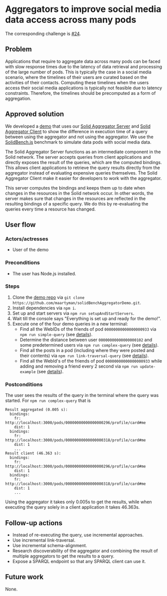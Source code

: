 # Aggregators to improve social media data access across many pods

The corresponding challenge is [#24](https://github.com/SolidLabResearch/Challenges/issues/24).

## Problem

Applications that require to aggregate data across many pods can be faced with slow response times due to 
the latency of data retrieval and processing of the large number of pods. 
This is typically the case in a social media scenario, 
where the timelines of their users are curated based on the activities of their contacts. 
Computing these timelines when the users access their social media applications is typically not feasible 
due to latency constraints. 
Therefore, the timelines should be precomputed as a form of aggregation.

## Approved solution
<!--
Provide information about the approved solution:
names of tools/libraries created, repos, and so on.
-->

We developed a [demo](https://github.com/maartyman/solidBenchAggregatorDemo) that 
uses our [Solid Aggregator Server](https://github.com/maartyman/solid-aggregator-server) and 
[Solid Aggregator Client](https://github.com/maartyman/solid-aggregator-client)
to show the difference in execution time of a query
between using the aggregator and not using the aggregator.
We use the [SolidBench.js](https://github.com/SolidBench/SolidBench.js) benchmark to
simulate data pods with social media data.

The Solid Aggregator Server functions as an intermediate component in the Solid network. 
The server accepts queries from client applications and 
directly exposes the result of the queries, which are the computed bindings. 
This allows client applications to retrieve the query results directly from the aggregator instead of 
evaluating expensive queries themselves.
The Solid Aggregator Client make it easier for developers to work with the aggregator.

This server computes the bindings and 
keeps them up to date when changes in the resources in the Solid network occur. 
In other words, the server makes sure that changes in the resources are reflected in 
the resulting bindings of a specific query. 
We do this by re-evaluating the queries every time a resource has changed.

## User flow

### Actors/actresses

- User of the demo

### Preconditions

- The user has Node.js installed.

### Steps

1. Clone the [demo repo](https://github.com/maartyman/solidBenchAggregatorDemo) via `git clone https://github.com/maartyman/solidBenchAggregatorDemo.git`.
2. Install dependencies via `npm i`.
3. Set up and start servers via `npm run setupAndStartServers`.
4. Wait till the console says "Everything is set up and ready for the demo!".
5. Execute one of the four demo queries in a new terminal:
    - Find all the WebIDs of the friends of pod `00000000000000000933` via `npm run simple-query` 
      (see [details](https://github.com/maartyman/solidBenchAggregatorDemo#demo-1)).
    - Determine the distance between user `00000000000000000102` and some predetermined users via `npm run complex-query` 
      (see [details](https://github.com/maartyman/solidBenchAggregatorDemo#demo-2)).
    - Find all the posts in a pod (including where they were posted and their contents) via `npm run link-traversal-query` 
      (see [details](https://github.com/maartyman/solidBenchAggregatorDemo#demo-3)).
    - Find all the WebId's of the friends of pod `00000000000000000933` while adding and removing a friend every 2 second 
      via `npm run update-example` (see [details](https://github.com/maartyman/solidBenchAggregatorDemo#demo-4)).

### Postconditions

The user sees the results of the query in the terminal where the query was started.
For `npm run complex-query` that is

```shell
Result aggregated (0.005 s): 
  bindings: 
    fr: http://localhost:3000/pods/00000000000000000296/profile/card#me
	dist: 1
  bindings: 
    fr: http://localhost:3000/pods/00000000000000000318/profile/card#me
    dist: 1
    ...
Result client (46.363 s): 
  bindings: 
    fr: http://localhost:3000/pods/00000000000000000296/profile/card#me
	dist: 1
  bindings: 
	fr: http://localhost:3000/pods/00000000000000000318/profile/card#me
	dist: 1
	...
```

Using the aggregator it takes only 0.005s to get the results, while
when executing the query solely in a client application it takes 46.363s.

## Follow-up actions

- Instead of re-executing the query, use incremental approaches.
- Use incremental link-traversal.
- Use incremental schema-alignment.
- Research discoverability of the aggregator and combining the result of multiple aggregators to get the results to a query.
- Expose a SPARQL endpoint so that any SPARQL client can use it. 

## Future work

None.
